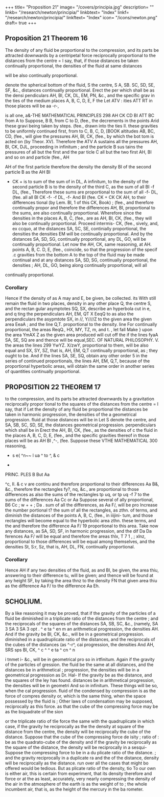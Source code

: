 +++
title= "Proposition 21"
image= "/covers/principia.jpg"
description= ""
linkb= "/research/newton/principia/"
linkbtext= "Index"
linkf= "/research/newton/principia/"
linkftext= "Index"
icon= "/icons/newton.png"
draft= true
+++

## Proposition 21 Theorem 16

The density of any fluid be proportional to the compression, and its parts be attracted downwards by a centripetal force reciprocally proportional to the distances from the centre = I say, that, if those distances be taken continually proportional, the densities of the fluid at same distances 

will be also continually proportional.

denote the spherical bottom of the fluid, S the centre, S A, SB.
SC, SD, SE, SF, &c., distances continually proportional. Erect the per
which shall be as the densi
pendiculars AH, BI, CK, DL, EM, PN, &c.,
and the specific grav
in
the
ties of the medium
places A, B, C, D, E, F
the
Let
ATV
:
ities
ATT RT
in those places will be aa -r-,

is
all
one,
a&-THE MATHEMATICAL PRINCIPLES
298
AH
CK
CD
BI
ATT BC
from
A to
Suppose,
B
B, from
C
to
D,
(fee.,
the decrements in the points
Arid these gravi
being taken by steps.
(fee.,
drawn into the
ties
II.
these gravities to be uniformly continued
first,
from
to C,
B, C, D,
[BOOK
altitudes
AB, BC, CD,
(fee.,
will
give the pressures AH, BI, CK, (fee., by which the bot
tom
is acted on (by Theor.
XV). Therefore the
ATV
A sustains all the pressures AH, BI, CK, DJL,
proceeding in infinitum ; and the particle B sus
tains the pressures of all but the first
and the par
ticle C all but the two first AH, BI
and so on and
particle
(fee.,
AH

AH
of the first particle
therefore the density
the density BI of the second particle B as the
AH
BI
+ CK +
is
to
sum of
the sum of
in
DL,
A
infinitum, to
the density of the second particle B is
to
the density of the third C, as the sum of all BI -f
DL, (fee.,
Therefore these sums are proportional
to the sum of all
-f- DL, (fee.
all
all
BI
CK
-f-
-f
DL,
-f-
And BI
(fee.
CK +
CK
CK
AH,
to their differences
tional (by
Lem.
BI,
1 of this
CK,
Book)
;
(fee., and therefore continually propor
and therefore the differences AH, BI,
proportional to the sums, are also continually proportional.
Wherefore since the densities in the places A, B, C, (fee., are as AH, BI,
CK, (fee., they will also be continually proportional. Proceed intermis-
CK,
(fee.,
sively, and,
ex ccquo, at the distances SA, SC, SE, continially proportional,
the densities
the densities
EM
will be continually proportional.
And by the
distances
SA, SD, SG, continually proportional,
any
DL, GO, will be continually proportional. Let now the
AH, CK,
same reasoning,
at
AH.
points A, B, C. D, E, (fee., coincide, so that the progression of the specif .c
gravities from the bottom A to the top of the fluid may be made continual
and at any distances SA, SD, SG, continually proportional, the densities
;
AH, DL, GO, being
along continually proportional, will
all

continually proportional.

### Corollary 

Hence if the density of
as
A
may
and E, be given,
be collected.
its
With
still
remain
the fluid in two places,
density in any other place Q,
the centre S, and the rectan
gular asymptotes SQ, SX, describe an hyperbola cut
in
e, and q
ting the perpendiculars AH, EM,
QT
X
EeqQ
to
as also the perpendiculars
the asypmtote SX, in //,
Y////Z to the given area
the given area
EeaA
;
and the
line Q,T. proportional to the density.
line
For
continually proportional, the areas ReqQ.,
HX, MY, TZ,
m, and
t.
,
let fall
Make
}
upon
the area
YmAX
Z
as the given area
produced will cut off the
if the lines
fyaA
SA, SE, SQ are
and thence
will be equal,SEC.
OF NATURAL PHILOSOPHY.
V.
the areas
the lines
299
YwYZ. X/zwY, proportional to them, will be also equal and
SX, SY, SZ, that is, AH, EM, Q,T continually proportional, as
;
they ought to be.
And
if
the lines SA, SE, SQ, obtain any other order
5
in the series of continued proportionals, the lines AH, EM, Q,T, because
of the proportional hyperbolic areas, will obtain the same order in another
series of quantities continually proportional.


## PROPOSITION 22 THEOREM 17

to the compression, and its
parts be attracted downwards by a gravitation reciprocally propor
tional to the squares of the distances from the centre = I say, that if
Let the density of any fluid be proportional
the distances be taken in
harmonic progression, the densities of the
a geometrical progression.
fluid at those distances will be in
Let S denote the centre, and SA,
SB, SC, SD, SE, the distances
geometrical progression.
perpendiculars
which shall be
in
Erect the
AH,
BI, CK, (fee.,
as the densities of c
the fluid in the places A, B, C, D,
E, (fee., and the specific gravities
thereof in those places will be as
AH
BI
,^-,
(fee.
Suppose these
VTHE MATHEMATICAL
300
reasoning,
* s e(
^n~~
l
ua ^
to
^,
& c
-
PRINC. PLES
B
But Aa

^c,
II.
& c v are continu
and therefore proportional to their differences Aa
B&,
&c., therefore the rectangles fy?, nq, &c., are proportional to those
differences
as also the sums of the rectangles tp
uq, or tp
uq -f
7
to the sums of the differences Aa
Cc or Aa
Suppose several of
ally proportional,
B6
Cc
;
w
+
+
;
Da
.
sum of all the differences, as Aa
F/, will be pro
Increase the number
portional t? the sum of all the rectangles, as zthn.
of terms, and diminish the distances of the points A, B, C, (fee., in
iiijini-
tum, and those rectangles will become equal to the hyperbolic area zthn.
these terms, and the
and therefore the difference Aa
F/ 19 proportional to this area. Take
now any distances, as SA, SD, SF, in harmonic progression, and the dif
Da Da
ferences Aa
F/ will be equal and therefore the areas thlx,
T
7
1
,
;
xlnz, proportional to those differences will be equal among themselves, and
the densities St, S:r, Sz, that is, AH, DL, FN, continually proportional.

### Corollary 

Hence
AH
if any two densities of the fluid, as
and BI, be given,
the area thiu, answering to their difference tu, will be given; and thence
will be found at any height SF, by taking the area thnz to
the density
FN
that given area thiu as the difference
Aa
F/ to the difference Aa
Eh.

## SCHOLIUM.

By a like reasoning it may be proved, that if the gravity of the particles
of a fluid be diminished in a triplicate ratio of the distances from the centre
;
and the reciprocals of the squares of the distances SA, SB, SC, &c., (namely,
SA 3 SA
3
SA 3
opt
.
^ e ta ^ en
m
an arithmetical progression, the densities
AH.
And if the gravity be
BI, CK, &c., will be in a geometrical progression.
diminished in a quadruplicate ratio of the distances, and the reciprocals of
the cubes of the distances (as
^-r^,
cai progression, the densities
And
AH,
SRS sps
BI,
CK,
^ c ^
^ e ta ^ cn
^
n

i
tnmet i-
&c., will be in geometrical pro
so in irtfinitum.
Again if the gravity of the particles of
gression.
the fluid be the same at all distances, and the distances be in arithmetical
;
progression, the densities will be in a geometrical progression as Dr. Hal-
If the gravity be as the distance, and the squares of the
ley has found.
distances be in arithmetical progression, the densities will be in geometri
And so in infinitum. These things will be so, when the
cal progression.
fluid
of
the
condensed by compression is as the force of compres
density
or, which is the same thing, when the space possessed by the fluid is
;
Other laws of condensation may be supposed,
reciprocally as this force.
as that the cube of the compressing force may be as the biquadrate of the
sion

or the triplicate ratio of tlie force the same with the quadruplicate
in which case, if the gravity he reciprocally as the
the density
at
square of the distance from the centre, the density will be reciprocally
the cube of the distance.
Suppose that the cube of the compressing force
de isity
;
ratio of
:
be as the quadrato-cube of the density and if the gravity be reciprocally
as the square of the distance, the density will be reciprocally in a sesqui-
Suppose the compressing force to be in a du
plicate ratio of the distance.
;
and the gravity reciprocally in a duplicate ra
and
the
of the distance,
density will be reciprocally as the distance.
run over all the cases that might bo offered would be tedious. But as
plicate ratio of the density,
tio
To
our own
is either
air, this is certain from experiment, that its density
therefore
and
force
or
at
the
as
least,
accurately,
very nearly
compressing
the density of the air in the atmosphere of the earth is as the weight of
to
;
the whole incumbent
air,
that
is,
as the height of the
mercury
in the
ba
rometer.